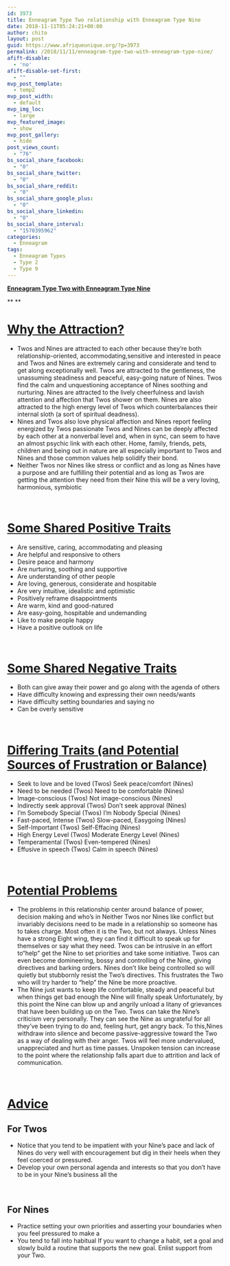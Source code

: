```yaml
---
id: 3973
title: Enneagram Type Two relationship with Enneagram Type Nine
date: 2018-11-11T05:24:21+00:00
author: chito
layout: post
guid: https://www.afriqueunique.org/?p=3973
permalink: /2018/11/11/enneagram-type-two-with-enneagram-type-nine/
afift-disable:
  - 'no'
afift-disable-set-first:
  - ""
mvp_post_template:
  - temp2
mvp_post_width:
  - default
mvp_img_loc:
  - large
mvp_featured_image:
  - show
mvp_post_gallery:
  - hide
post_views_count:
  - "76"
bs_social_share_facebook:
  - "0"
bs_social_share_twitter:
  - "0"
bs_social_share_reddit:
  - "0"
bs_social_share_google_plus:
  - "0"
bs_social_share_linkedin:
  - "0"
bs_social_share_interval:
  - "1570395962"
categories:
  - Enneagram
tags:
  - Enneagram Types
  - Type 2
  - Type 9
---
```

**<u>Enneagram Type Two with Enneagram Type Nine</u>**

** **

# <u>Why the Attraction?</u>

  * Twos and Nines are attracted to each other because they’re both relationship-oriented, accommodating,sensitive and interested in peace and Twos and Nines are extremely caring and considerate and tend to get along exceptionally well. Twos are attracted to the gentleness, the unassuming steadiness and peaceful, easy-going nature of Nines. Twos find the calm and unquestioning acceptance of Nines soothing and nurturing. Nines are attracted to the lively cheerfulness and lavish attention and affection that Twos shower on them. Nines are also attracted to the high energy level of Twos which counterbalances their internal sloth (a sort of spiritual deadness).
  * Nines and Twos also love physical affection and Nines report feeling energized by Twos passionate Twos and Nines can be deeply affected by each other at a nonverbal level and, when in sync, can seem to have an almost psychic link with each other. Home, family, friends, pets, children and being out in nature are all especially important to Twos and Nines and those common values help solidify their bond.
  * Neither Twos nor Nines like stress or conflict and as long as Nines have a purpose and are fulfilling their potential and as long as Twos are getting the attention they need from their Nine this will be a very loving, harmonious, symbiotic

&nbsp;

# <u>Some Shared Positive Traits</u>

  * Are sensitive, caring, accommodating and pleasing
  * Are helpful and responsive to others
  * Desire peace and harmony
  * Are nurturing, soothing and supportive
  * Are understanding of other people
  * Are loving, generous, considerate and hospitable
  * Are very intuitive, idealistic and optimistic
  * Positively reframe disappointments
  * Are warm, kind and good-natured
  * Are easy-going, hospitable and undemanding
  * Like to make people happy
  * Have a positive outlook on life

&nbsp;

# <u>Some Shared Negative Traits</u>

  * Both can give away their power and go along with the agenda of others
  * Have difficulty knowing and expressing their own needs/wants
  * Have difficulty setting boundaries and saying no
  * Can be overly sensitive

&nbsp;

# <u>Differing Traits (and Potential Sources of Frustration or Balance)</u>

  * Seek to love and be loved (Twos) Seek peace/comfort (Nines)
  * Need to be needed (Twos) Need to be comfortable (Nines)
  * Image-conscious (Twos) Not image-conscious (Nines)
  * Indirectly seek approval (Twos) Don’t seek approval (Nines)
  * I’m Somebody Special (Twos) I’m Nobody Special (Nines)
  * Fast-paced, Intense (Twos) Slow-paced, Easygoing (Nines)
  * Self-Important (Twos) Self-Effacing (Nines)
  * High Energy Level (Twos) Moderate Energy Level (Nines)
  * Temperamental (Twos) Even-tempered (Nines)
  * Effusive in speech (Twos) Calm in speech (Nines)

&nbsp;

# <u>Potential Problems</u>

  * The problems in this relationship center around balance of power, decision making and who’s in Neither Twos nor Nines like conflict but invariably decisions need to be made in a relationship so someone has to takes charge. Most often it is the Two, but not always. Unless Nines have a strong Eight wing, they can find it difficult to speak up for themselves or say what they need. Twos can be intrusive in an effort to“help” get the Nine to set priorities and take some initiative. Twos can even become domineering, bossy and controlling of the Nine, giving directives and barking orders. Nines don’t like being controlled so will quietly but stubbornly resist the Two’s directives. This frustrates the Two who will try harder to “help” the Nine be more proactive.
  * The Nine just wants to keep life comfortable, steady and peaceful but when things get bad enough the Nine will finally speak Unfortunately, by this point the Nine can blow up and angrily unload a litany of grievances that have been building up on the Two. Twos can take the Nine’s criticism very personally. They can see the Nine as ungrateful for all they’ve been trying to do and, feeling hurt, get angry back. To this,Nines withdraw into silence and become passive-aggressive toward the Two as a way of dealing with their anger. Twos will feel more undervalued, unappreciated and hurt as time passes. Unspoken tension can increase to the point where the relationship falls apart due to attrition and lack of communication.

&nbsp;

# <u>Advice</u>

## For Twos

  * Notice that you tend to be impatient with your Nine’s pace and lack of Nines do very well with encouragement but dig in their heels when they feel coerced or pressured.
  * Develop your own personal agenda and interests so that you don’t have to be in your Nine’s business all the

&nbsp;

## For Nines

  * Practice setting your own priorities and asserting your boundaries when you feel pressured to make a
  * You tend to fall into habitual If you want to change a habit, set a goal and slowly build a routine that supports the new goal. Enlist support from your Two.